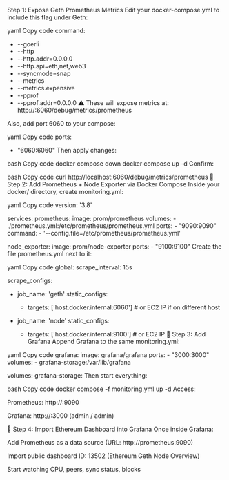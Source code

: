 Step 1: Expose Geth Prometheus Metrics
Edit your docker-compose.yml to include this flag under Geth:

yaml
Copy code
command:
  - --goerli
  - --http
  - --http.addr=0.0.0.0
  - --http.api=eth,net,web3
  - --syncmode=snap
  - --metrics
  - --metrics.expensive
  - --pprof
  - --pprof.addr=0.0.0.0
⚠️ These will expose metrics at:
http://<your-ec2-ip>:6060/debug/metrics/prometheus

Also, add port 6060 to your compose:

yaml
Copy code
ports:
  - "6060:6060"
Then apply changes:

bash
Copy code
docker compose down
docker compose up -d
Confirm:

bash
Copy code
curl http://localhost:6060/debug/metrics/prometheus
🔹 Step 2: Add Prometheus + Node Exporter via Docker Compose
Inside your docker/ directory, create monitoring.yml:

yaml
Copy code
version: '3.8'

services:
  prometheus:
    image: prom/prometheus
    volumes:
      - ./prometheus.yml:/etc/prometheus/prometheus.yml
    ports:
      - "9090:9090"
    command:
      - '--config.file=/etc/prometheus/prometheus.yml'

  node_exporter:
    image: prom/node-exporter
    ports:
      - "9100:9100"
Create the file prometheus.yml next to it:

yaml
Copy code
global:
  scrape_interval: 15s

scrape_configs:
  - job_name: 'geth'
    static_configs:
      - targets: ['host.docker.internal:6060']  # or EC2 IP if on different host

  - job_name: 'node'
    static_configs:
      - targets: ['host.docker.internal:9100']  # or EC2 IP
🔹 Step 3: Add Grafana
Append Grafana to the same monitoring.yml:

yaml
Copy code
  grafana:
    image: grafana/grafana
    ports:
      - "3000:3000"
    volumes:
      - grafana-storage:/var/lib/grafana

volumes:
  grafana-storage:
Then start everything:

bash
Copy code
docker compose -f monitoring.yml up -d
Access:

Prometheus: http://<ec2-ip>:9090

Grafana: http://<ec2-ip>:3000 (admin / admin)

🔹 Step 4: Import Ethereum Dashboard into Grafana
Once inside Grafana:

Add Prometheus as a data source (URL: http://prometheus:9090)

Import public dashboard ID: 13502 (Ethereum Geth Node Overview)

Start watching CPU, peers, sync status, blocks

